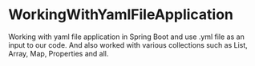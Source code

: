 # WorkingWithYamlFileApplication
Working with yaml file application in Spring Boot and use .yml file as an input to our code.
And also worked with various collections such as List, Array, Map, Properties and all.
